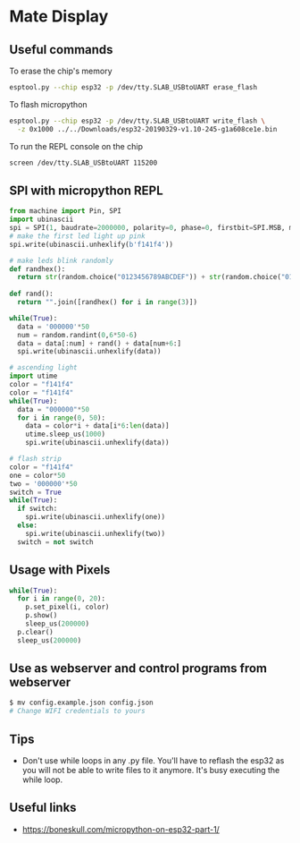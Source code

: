 # Mate Display

## Useful commands

To erase the chip's memory

```bash
esptool.py --chip esp32 -p /dev/tty.SLAB_USBtoUART erase_flash
```

To flash micropython

```bash
esptool.py --chip esp32 -p /dev/tty.SLAB_USBtoUART write_flash \
  -z 0x1000 ../../Downloads/esp32-20190329-v1.10-245-g1a608ce1e.bin
```

To run the REPL console on the chip

```bash
screen /dev/tty.SLAB_USBtoUART 115200
```

## SPI with micropython REPL

```python
from machine import Pin, SPI
import ubinascii
spi = SPI(1, baudrate=2000000, polarity=0, phase=0, firstbit=SPI.MSB, mosi=Pin(16), sck=Pin(17))
# make the first led light up pink
spi.write(ubinascii.unhexlify(b'f141f4'))
```

```python
# make leds blink randomly
def randhex():
  return str(random.choice("0123456789ABCDEF")) + str(random.choice("015D23456789ABCDEF"))
  
def rand():
  return "".join([randhex() for i in range(3)])

while(True):
  data = '000000'*50
  num = random.randint(0,6*50-6)
  data = data[:num] + rand() + data[num+6:]
  spi.write(ubinascii.unhexlify(data))
```

```python
# ascending light
import utime
color = "f141f4"
color = "f141f4"
while(True):
  data = "000000"*50
  for i in range(0, 50):
    data = color*i + data[i*6:len(data)]
    utime.sleep_us(1000)
    spi.write(ubinascii.unhexlify(data))
```

```python
# flash strip
color = "f141f4"
one = color*50
two = '000000'*50
switch = True
while(True):
  if switch:
    spi.write(ubinascii.unhexlify(one))
  else:
    spi.write(ubinascii.unhexlify(two))
  switch = not switch
```

## Usage with Pixels

```python
while(True):
  for i in range(0, 20):
    p.set_pixel(i, color)
    p.show()
    sleep_us(200000)
  p.clear()
  sleep_us(200000)
```

## Use as webserver and control programs from webserver

```bash
$ mv config.example.json config.json
# Change WIFI credentials to yours
```

## Tips

- Don't use while loops in any .py file. You'll have to reflash the esp32 as you will not be able to write files to it anymore. It's busy executing the while loop.

## Useful links

- https://boneskull.com/micropython-on-esp32-part-1/
